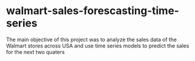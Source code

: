 # walmart-sales-forescasting-time-series
The main objective of this project was to analyze the sales data of the Walmart stores across USA and use time series models to predict the sales for the next two quaters
